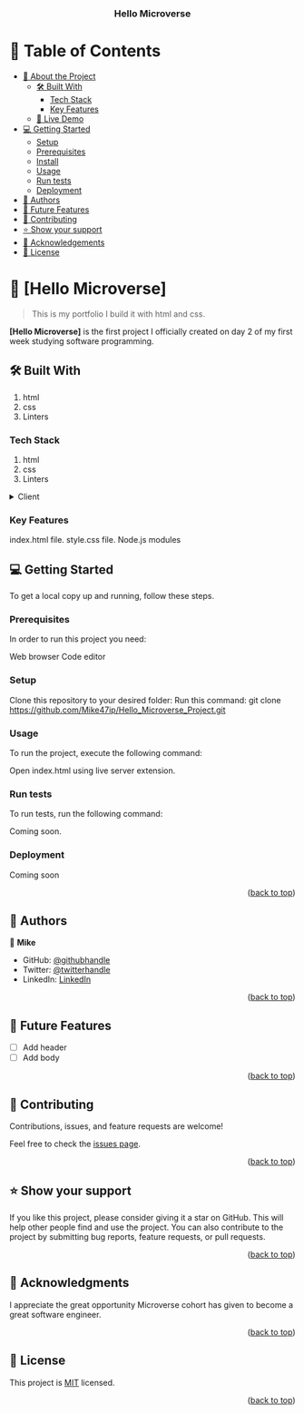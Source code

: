 <a name="Hello Microverse"></a>

<div align="center">
  


  <h3><b>Hello Microverse</b></h3>

</div> 

# 📗 Table of Contents

- [📖 About the Project](#about-project)
  - [🛠 Built With](#built-with)
    - [Tech Stack](#tech-stack)
    - [Key Features](#key-features)
  - [🚀 Live Demo](#live-demo)
- [💻 Getting Started](#getting-started)
  - [Setup](#setup)
  - [Prerequisites](#prerequisites)
  - [Install](#install)
  - [Usage](#usage)
  - [Run tests](#run-tests)
  - [Deployment](#deployment)
- [👥 Authors](#authors)
- [🔭 Future Features](#future-features)
- [🤝 Contributing](#contributing)
- [⭐️ Show your support](#support)
- [🙏 Acknowledgements](#acknowledgements)
- [📝 License](#license)

# 📖 [Hello Microverse] <a name="about-project"></a>

> This is my portfolio I build it with html and css.

**[Hello Microverse]** is the first project I officially created on day 2 of my first week studying software programming.

## 🛠 Built With <a name="built-with"></a>

1. html
2. css
3. Linters

### Tech Stack <a name="tech-stack"></a>

1. html
2. css
3. Linters

<details>
  <summary>Client</summary>
  <ul>
    <li><a href="https://indexhtml.org/">HTML</a></li>
    <li><a href="https://stylecss/">CSS</a></li>
    <li><a href="https://linters.org/">Linters</a></li>
  </ul>
</details>

### Key Features <a name="key-features"></a>

index.html file.
style.css file.
Node.js modules

## 💻 Getting Started <a name="getting-started"></a>

To get a local copy up and running, follow these steps.

### Prerequisites

In order to run this project you need:

Web browser
Code editor

### Setup

Clone this repository to your desired folder:
Run this command:
git clone https://github.com/Mike47ip/Hello_Microverse_Project.git

### Usage

To run the project, execute the following command:

Open index.html using live server extension.

### Run tests

To run tests, run the following command:

Coming soon.

### Deployment

Coming soon

<p align="right">(<a href="#readme-top">back to top</a>)</p>

## 👥 Authors <a name="Mike"></a>

👤 **Mike**

- GitHub: [@githubhandle](https://github.com/Mike47ip)
- Twitter: [@twitterhandle](https://twitter.com/Mikepee47)
- LinkedIn: [LinkedIn](https://linkedin.com/in/MichaelOseiDarkwah)

<p align="right">(<a href="#readme-top">back to top</a>)</p>

## 🔭 Future Features <a name="future-features"></a>

- [ ] Add header
- [ ] Add body

<p align="right">(<a href="#readme-top">back to top</a>)</p>

## 🤝 Contributing <a name="contributing"></a>

Contributions, issues, and feature requests are welcome!

Feel free to check the [issues page](../../issues/).

<p align="right">(<a href="#readme-top">back to top</a>)</p>

## ⭐️ Show your support <a name="support"></a>

If you like this project, please consider giving it a star on GitHub. This will help other people find and use the project. You can also contribute to the project by submitting bug reports, feature requests, or pull requests.

<p align="right">(<a href="#readme-top">back to top</a>)</p>

## 🙏 Acknowledgments <a name="acknowledgements"></a>

I appreciate the great opportunity Microverse cohort has given to become a great software engineer.

<p align="right">(<a href="#readme-top">back to top</a>)</p>

## 📝 License <a name="MIT license"></a>

This project is [MIT](./LICENSE) licensed.

<p align="right">(<a href="#readme-top">back to top</a>)</p>